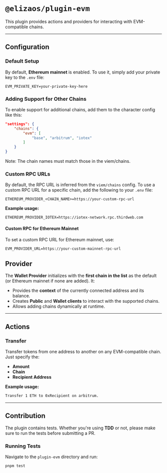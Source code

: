 # `@elizaos/plugin-evm`

This plugin provides actions and providers for interacting with EVM-compatible chains.

---

## Configuration

### Default Setup

By default, **Ethereum mainnet** is enabled. To use it, simply add your private key to the `.env` file:

```env
EVM_PRIVATE_KEY=your-private-key-here
```

### Adding Support for Other Chains

To enable support for additional chains, add them to the character config like this:

```json
"settings": {
    "chains": {
        "evm": [
            "base", "arbitrum", "iotex"
        ]
    }
}
```

Note: The chain names must match those in the viem/chains.

### Custom RPC URLs

By default, the RPC URL is inferred from the `viem/chains` config. To use a custom RPC URL for a specific chain, add the following to your `.env` file:

```env
ETHEREUM_PROVIDER_<CHAIN_NAME>=https://your-custom-rpc-url
```

**Example usage:**

```env
ETHEREUM_PROVIDER_IOTEX=https://iotex-network.rpc.thirdweb.com
```

#### Custom RPC for Ethereum Mainnet

To set a custom RPC URL for Ethereum mainnet, use:

```env
EVM_PROVIDER_URL=https://your-custom-mainnet-rpc-url
```

## Provider

The **Wallet Provider** initializes with the **first chain in the list** as the default (or Ethereum mainnet if none are added). It:

- Provides the **context** of the currently connected address and its balance.
- Creates **Public** and **Wallet clients** to interact with the supported chains.
- Allows adding chains dynamically at runtime.

---

## Actions

### Transfer

Transfer tokens from one address to another on any EVM-compatible chain. Just specify the:

- **Amount**
- **Chain**
- **Recipient Address**

**Example usage:**

```bash
Transfer 1 ETH to 0xRecipient on arbitrum.
```

---

## Contribution

The plugin contains tests. Whether you're using **TDD** or not, please make sure to run the tests before submitting a PR.

### Running Tests

Navigate to the `plugin-evm` directory and run:

```bash
pnpm test
```
